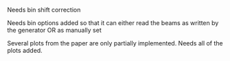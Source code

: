 Needs bin shift correction

Needs bin options added so that it can either read the beams as written by the generator OR as manually set

Several plots from the paper are only partially implemented.  Needs all of the plots added.
